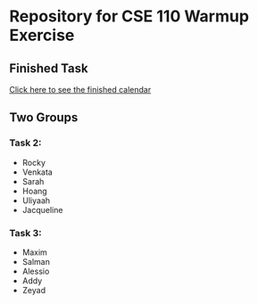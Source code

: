 # Repository for CSE 110 Warmup Exercise

## Finished Task

[Click here to see the finished calendar](./calendar-for-navigation/index.html)

## Two Groups

### Task 2:

- Rocky
- Venkata
- Sarah
- Hoang
- Uliyaah
- Jacqueline

### Task 3:

- Maxim
- Salman
- Alessio
- Addy
- Zeyad
